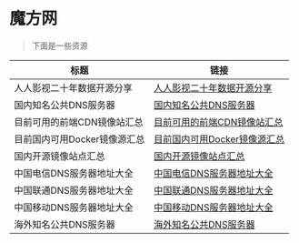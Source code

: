 # 魔方网

> 下面是一些资源

| 标题      | 链接 |
| ----------- | ----------- |
|人人影视二十年数据开源分享| [人人影视二十年数据开源分享](https://pandahk.github.io/post/19.html)|
| 国内知名公共DNS服务器      | [国内知名公共DNS服务器](https://pandahk.github.io/post/3.html)       |
| 目前可用的前端CDN镜像站汇总   | [目前可用的前端CDN镜像站汇总](https://pandahk.github.io/post/17.html)        |
| 目前国内可用Docker镜像源汇总 | [目前国内可用Docker镜像源汇总](https://pandahk.github.io/post/18.html)        |
| 国内开源镜像站点汇总| [国内开源镜像站点汇总](https://pandahk.github.io/post/16.html)        |
| 中国电信DNS服务器地址大全| [中国电信DNS服务器地址大全](https://pandahk.github.io/post/10.html)        |
| 中国联通DNS服务器地址大全   | [中国联通DNS服务器地址大全](https://pandahk.github.io/post/7.html)        |
| 中国移动DNS服务器地址大全| [中国移动DNS服务器地址大全](https://pandahk.github.io/post/11.html)        |
| 海外知名公共DNS服务器   | [海外知名公共DNS服务器](https://pandahk.github.io/post/5.html)        |





























